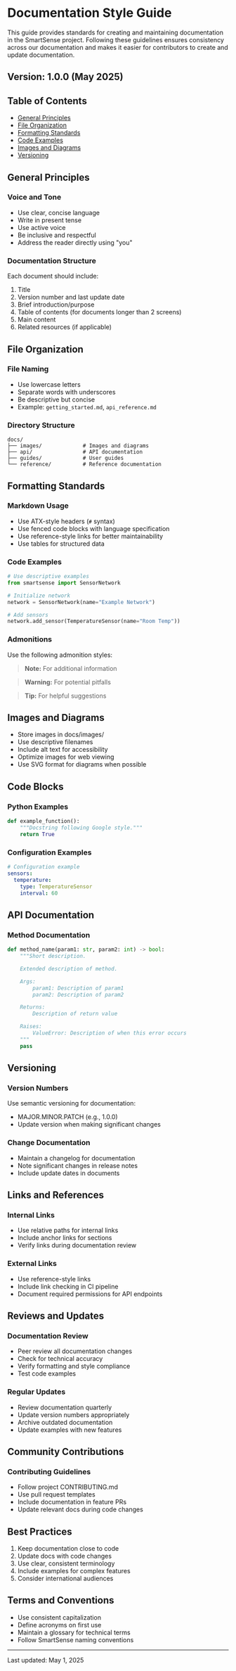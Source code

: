 # Documentation Style Guide

This guide provides standards for creating and maintaining documentation in the SmartSense project. Following these guidelines ensures consistency across our documentation and makes it easier for contributors to create and update documentation.

## Version: 1.0.0 (May 2025)

## Table of Contents

- [General Principles](#general-principles)
- [File Organization](#file-organization)
- [Formatting Standards](#formatting-standards)
- [Code Examples](#code-examples)
- [Images and Diagrams](#images-and-diagrams)
- [Versioning](#versioning)

## General Principles

### Voice and Tone

- Use clear, concise language
- Write in present tense
- Use active voice
- Be inclusive and respectful
- Address the reader directly using "you"

### Documentation Structure

Each document should include:

1. Title
2. Version number and last update date
3. Brief introduction/purpose
4. Table of contents (for documents longer than 2 screens)
5. Main content
6. Related resources (if applicable)

## File Organization

### File Naming

- Use lowercase letters
- Separate words with underscores
- Be descriptive but concise
- Example: `getting_started.md`, `api_reference.md`

### Directory Structure

```
docs/
├── images/             # Images and diagrams
├── api/                # API documentation
├── guides/             # User guides
└── reference/          # Reference documentation
```

## Formatting Standards

### Markdown Usage

- Use ATX-style headers (`#` syntax)
- Use fenced code blocks with language specification
- Use reference-style links for better maintainability
- Use tables for structured data

### Code Examples

```python
# Use descriptive examples
from smartsense import SensorNetwork

# Initialize network
network = SensorNetwork(name="Example Network")

# Add sensors
network.add_sensor(TemperatureSensor(name="Room Temp"))
```

### Admonitions

Use the following admonition styles:

> **Note:** For additional information

> **Warning:** For potential pitfalls

> **Tip:** For helpful suggestions

## Images and Diagrams

- Store images in docs/images/
- Use descriptive filenames
- Include alt text for accessibility
- Optimize images for web viewing
- Use SVG format for diagrams when possible

## Code Blocks

### Python Examples

```python
def example_function():
    """Docstring following Google style."""
    return True
```

### Configuration Examples

```yaml
# Configuration example
sensors:
  temperature:
    type: TemperatureSensor
    interval: 60
```

## API Documentation

### Method Documentation

```python
def method_name(param1: str, param2: int) -> bool:
    """Short description.

    Extended description of method.

    Args:
        param1: Description of param1
        param2: Description of param2

    Returns:
        Description of return value

    Raises:
        ValueError: Description of when this error occurs
    """
    pass
```

## Versioning

### Version Numbers

Use semantic versioning for documentation:

- MAJOR.MINOR.PATCH (e.g., 1.0.0)
- Update version when making significant changes

### Change Documentation

- Maintain a changelog for documentation
- Note significant changes in release notes
- Include update dates in documents

## Links and References

### Internal Links

- Use relative paths for internal links
- Include anchor links for sections
- Verify links during documentation review

### External Links

- Use reference-style links
- Include link checking in CI pipeline
- Document required permissions for API endpoints

## Reviews and Updates

### Documentation Review

- Peer review all documentation changes
- Check for technical accuracy
- Verify formatting and style compliance
- Test code examples

### Regular Updates

- Review documentation quarterly
- Update version numbers appropriately
- Archive outdated documentation
- Update examples with new features

## Community Contributions

### Contributing Guidelines

- Follow project CONTRIBUTING.md
- Use pull request templates
- Include documentation in feature PRs
- Update relevant docs during code changes

## Best Practices

1. Keep documentation close to code
2. Update docs with code changes
3. Use clear, consistent terminology
4. Include examples for complex features
5. Consider international audiences

## Terms and Conventions

- Use consistent capitalization
- Define acronyms on first use
- Maintain a glossary for technical terms
- Follow SmartSense naming conventions

---

Last updated: May 1, 2025

